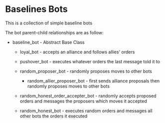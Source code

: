 # Baselines Bots

This is a collection of simple baseline bots

The bot parent-child relationships are as follow:

* baseline_bot - Abstract Base Class

    * loyal_bot - accepts an alliance and follows allies' orders

    * pushover_bot - executes whatever orders the last message told it to

    * random_proposer_bot - randomly proposes moves to other bots

        * random_allier_proposer_bot - first sends alliance proposals then randomly proposes moves to other bots

    * random_honest_order_accepter_bot - randomly accepts proposed orders and messages the proposers which moves it accepted

    * random_honest_bot - executes random orders and messages all other bots the orders it executed 
